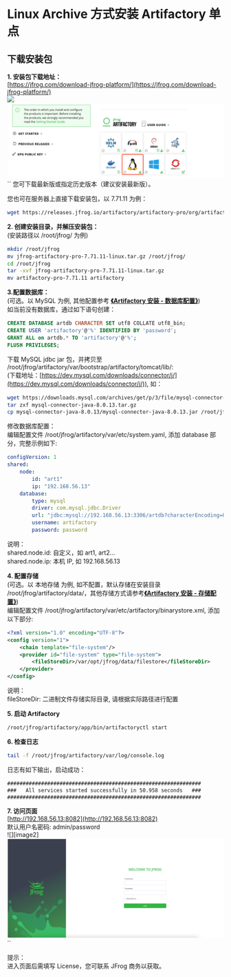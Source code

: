 # Linux Archive 方式安装 Artifactory 单点

## 下载安装包  
**1. 安装包下载地址：**  
[https://jfrog.com/download-jfrog-platform/](https://jfrog.com/download-jfrog-platform/)  
![][image1]  
![image1](images/Linux_archive_single_node_installation_1.png)``
您可下载最新版或指定历史版本（建议安装最新版）。   

您也可在服务器上直接下载安装包，以 7.71.11 为例：
```bash
wget https://releases.jfrog.io/artifactory/artifactory-pro/org/artifactory/pro/jfrog-artifactory-pro/7.71.11/jfrog-artifactory-pro-7.71.11-linux.tar.gz
```

**2. 创建安装目录，并解压安装包：**  
(安装路径以 /root/jfrog/ 为例)
```bash
mkdir /root/jfrog
mv jfrog-artifactory-pro-7.71.11-linux.tar.gz /root/jfrog/
cd /root/jfrog
tar -xvf jfrog-artifactory-pro-7.71.11-linux.tar.gz
mv artifactory-pro-7.71.11 artifactory
```

**3.配置数据库：**  
(可选。以 MySQL 为例, 其他配置参考 [**《Artifactory 安装 \- 数据库配置》**](https://www.jfrogchina.com/docs/artifactory-install-db/))  
如当前没有数据库，通过如下语句创建：
```sql
CREATE DATABASE artdb CHARACTER SET utf8 COLLATE utf8_bin;
CREATE USER 'artifactory'@'%' IDENTIFIED BY 'password';
GRANT ALL on artdb.* TO 'artifactory'@'%';
FLUSH PRIVILEGES;
```

下载 MySQL jdbc jar 包，并拷贝至 /root/jfrog/artifactory/var/bootstrap/artifactory/tomcat/lib/:  
(下载地址：[https://dev.mysql.com/downloads/connector/j/](https://dev.mysql.com/downloads/connector/j/)), 如：
```bash
wget https://downloads.mysql.com/archives/get/p/3/file/mysql-connector-java-8.0.13.tar.gz
tar zxf mysql-connector-java-8.0.13.tar.gz
cp mysql-connector-java-8.0.13/mysql-connector-java-8.0.13.jar /root/jfrog/artifactory/var/bootstrap/artifactory/tomcat/lib/
```

修改数据库配置：  
编辑配置文件 /root/jfrog/artifactory/var/etc/system.yaml, 添加 database 部分，完整示例如下:
```yaml
configVersion: 1
shared:
    node:
        id: "art1"
        ip: "192.168.56.13"
    database:
        type: mysql
        driver: com.mysql.jdbc.Driver
        url: "jdbc:mysql://192.168.56.13:3306/artdb?characterEncoding=UTF-8&elideSetAutoCommits=true&useSSL=false"
        username: artifactory
        password: password
```
说明：   
shared.node.id:  自定义，如 art1, art2…   
shared.node.ip:  本机 IP, 如 192.168.56.13   

**4. 配置存储**  
(可选。以 本地存储 为例, 如不配置，默认存储在安装目录 /root/jfrog/artifactory/data/，其他存储方式请参考[**《Artifactory 安装 \- 存储配置》**](https://www.jfrogchina.com/docs/artifactory-install/))  
编辑配置文件 /root/jfrog/artifactory/var/etc/artifactory/binarystore.xml, 添加以下部分:
```xml
<?xml version="1.0" encoding="UTF-8"?>
<config version="1">
    <chain template="file-system"/>
    <provider id="file-system" type="file-system">
        <fileStoreDir>/var/opt/jfrog/data/filestore</fileStoreDir>   
    </provider>
</config>

```
说明：  
fileStoreDir: 二进制文件存储实际目录, 请根据实际路径进行配置  

**5. 启动 Artifactory**
```bash
/root/jfrog/artifactory/app/bin/artifactoryctl start
```

**6. 检查日志**
```bash
tail -f /root/jfrog/artifactory/var/log/console.log
```

日志有如下输出，启动成功：
```text
###############################################################
###   All services started successfully in 50.958 seconds   ###
###############################################################
```

**7. 访问页面**  
[http://192.168.56.13:8082](http://192.168.56.13:8082)  
默认用户名密码: admin/password  
![][image2]
![image2](images/Linux_archive_single_node_installation_2.png)``

提示：  
进入页面后需填写 License，您可联系 JFrog 商务以获取。

[image1]: <data:images/Linux_archive_single_node_installation_1.png>
